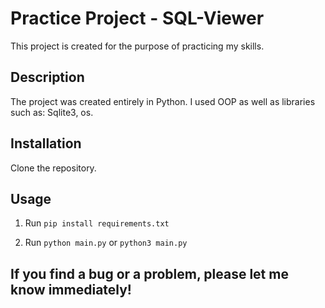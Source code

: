 # Practice Project - SQL-Viewer

This project is created for the purpose of practicing my skills.

## Description

The project was created entirely in Python.
I used OOP as well as libraries such as: Sqlite3, os.

## Installation

Clone the repository.

## Usage

1. Run `pip install requirements.txt`

2. Run `python main.py` or `python3 main.py`

## If you find a bug or a problem, please let me know immediately!